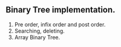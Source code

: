 ## Binary Tree implementation.<br>
1. Pre order, infix order and post order.<br>
2. Searching, deleting.<br>
3. Array Binary Tree.

